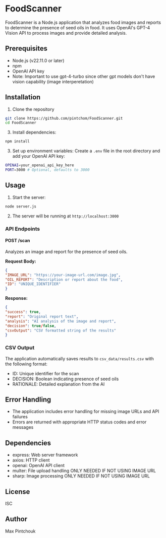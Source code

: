 # FoodScanner

FoodScanner is a Node.js application that analyzes food images and reports to determine the presence of seed oils in food. It uses OpenAI's GPT-4 Vision API to process images and provide detailed analysis.

## Prerequisites

- Node.js (v22.11.0 or later)
- npm
- OpenAI API key
- Note: Important to use gpt-4-turbo since other gpt models don't have vision capability (image interperetation)

## Installation

1. Clone the repository

```bash
git clone https://github.com/pintchom/FoodScanner.git
cd FoodScanner
```

3. Install dependencies:

```bash
npm install
```

3. Set up environment variables:
Create a `.env` file in the root directory and add your OpenAI API key:

```bash
OPENAI=your_openai_api_key_here
PORT=3000 # Optional, defaults to 3000
```

## Usage

1. Start the server:

```bash
node server.js
```

2. The server will be running at `http://localhost:3000`

### API Endpoints

#### POST /scan
Analyzes an image and report for the presence of seed oils.

**Request Body:**

```json
{
"IMAGE_URL": "https://your-image-url.com/image.jpg",
"OIL_REPORT": "Description or report about the food",
"ID": "UNIQUE_IDENTIFIER"
}
```

**Response:**

```json
{
"success": true,
"report": "Original report text",
"analysis": "AI analysis of the image and report",
"decision": true/false,
"csvOutput": "CSV formatted string of the results"
}
```


### CSV Output

The application automatically saves results to `csv_data/results.csv` with the following format:
- ID: Unique identifier for the scan
- DECISION: Boolean indicating presence of seed oils
- RATIONALE: Detailed explanation from the AI

## Error Handling

- The application includes error handling for missing image URLs and API failures
- Errors are returned with appropriate HTTP status codes and error messages

## Dependencies

- express: Web server framework
- axios: HTTP client
- openai: OpenAI API client
- multer: File upload handling ONLY NEEDED IF NOT USING IMAGE URL
- sharp: Image processing ONLY NEEDED IF NOT USING IMAGE URL

## License

ISC

## Author

Max Pintchouk

